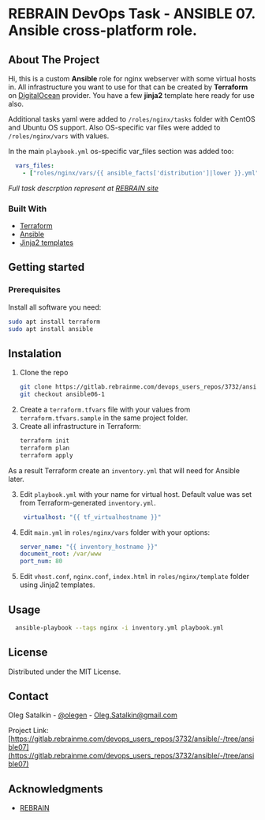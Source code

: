 # REBRAIN DevOps Task - ANSIBLE 07. Ansible cross-platform role.

## About The Project 
Hi, this is a custom **Ansible** role for nginx webserver with some virtual hosts in.
All infrastructure you want to use for that can be created by **Terraform** on [DigitalOcean](https://www.digitalocean.com/) provider. You have a few **jinja2** template here ready for use also.

Additional tasks yaml were added to `/roles/nginx/tasks` folder with CentOS and Ubuntu OS support. Also OS-specific var files were added to `/roles/nginx/vars` with values. 

In the main `playbook.yml` os-specific var_files section was added too:
```yml
  vars_files:
    - ["roles/nginx/vars/{{ ansible_facts['distribution']|lower }}.yml"]
```

_Full task descrption represent at [REBRAIN site](https://lk.rebrainme.com/devops/task/144)_


### Built With
* [Terraform](https://www.terraform.io/)
* [Ansible](https://www.ansible.com/)
* [Jinja2 templates](https://jinja.palletsprojects.com/en/3.1.x/)

## Getting started

### Prerequisites
Install all software you need:
  ```sh
  sudo apt install terraform
  sudo apt install ansible
  ```
## Instalation
1. Clone the repo
   ```sh
   git clone https://gitlab.rebrainme.com/devops_users_repos/3732/ansible.git
   git checkout ansible06-1
   ```
2. Create a `terraform.tfvars` file with your values from `terraform.tfvars.sample` in the same project folder.
3. Create all infrastructure in Terraform:
   ```sh
   terraform init
   terraform plan
   terraform apply
   ```
As a result Terraform create an `inventory.yml` that will need for Ansible later.

3. Edit `playbook.yml` with your name for virtual host. Default value was set from Terraform-generated `inventory.yml`.
   ```yml
    virtualhost: "{{ tf_virtualhostname }}"
   ```
4. Edit `main.yml` in `roles/nginx/vars` folder with your options:
    ```yml
    server_name: "{{ inventory_hostname }}"
    document_root: /var/www
    port_num: 80
    ```
5. Edit `vhost.conf`, `nginx.conf`, `index.html` in `roles/nginx/template` folder using Jinja2 templates.
## Usage
```sh
  ansible-playbook --tags nginx -i inventory.yml playbook.yml
```
## License

Distributed under the MIT License.

## Contact

Oleg Satalkin - [@olegen](https://t.me/olegen) - Oleg.Satalkin@gmail.com

Project Link: [https://gitlab.rebrainme.com/devops_users_repos/3732/ansible/-/tree/ansible07](https://gitlab.rebrainme.com/devops_users_repos/3732/ansible/-/tree/ansible07)

## Acknowledgments
* [REBRAIN](https://rebrainme.com/)